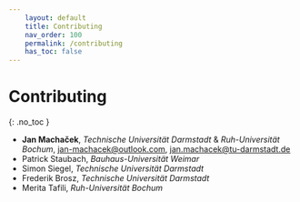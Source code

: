 ```yaml
---
    layout: default
    title: Contributing
    nav_order: 100
    permalink: /contributing
    has_toc: false
---
```

# Contributing
{: .no_toc }

* **Jan Machaček**, *Technische Universität Darmstadt* & *Ruh-Universität Bochum*, <jan-machacek@outlook.com>, <jan.machacek@tu-darmstadt.de> 
* Patrick Staubach, *Bauhaus-Universität Weimar*
* Simon Siegel, *Technische Universität Darmstadt*
* Frederik Brosz, *Technische Universität Darmstadt*
* Merita Tafili, *Ruh-Universität Bochum*
